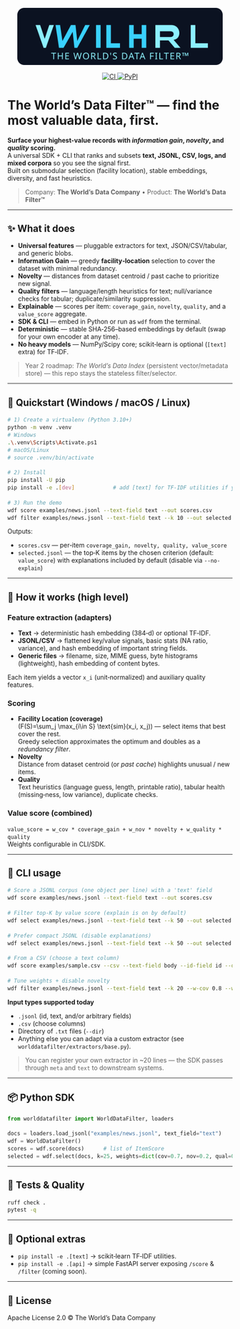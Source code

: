 <p align="center">
  <img src="docs/assets/logo.svg" alt="The World's Data Filter logo" width="460" />
</p>

<p align="center">
  <a href="https://github.com/Maverick0351a/worldsdatafilter/actions/workflows/ci.yml">
    <img src="https://github.com/Maverick0351a/worldsdatafilter/actions/workflows/ci.yml/badge.svg" alt="CI" />
  </a>
  <a href="https://pypi.org/project/worlds-data-filter/">
    <img src="https://img.shields.io/pypi/v/worlds-data-filter.svg?color=1DA1F2" alt="PyPI" />
  </a>
</p>

# The World’s Data Filter™ — find the most valuable data, first.

**Surface your highest-value records with *information gain*, *novelty*, and *quality* scoring.**  
A universal SDK + CLI that ranks and subsets **text, JSONL, CSV, logs, and mixed corpora** so you see the signal first.  
Built on submodular selection (facility location), stable embeddings, diversity, and fast heuristics.

> Company: **The World’s Data Company** • Product: **The World’s Data Filter™**

---

## ✨ What it does

- **Universal features** — pluggable extractors for text, JSON/CSV/tabular, and generic blobs.
- **Information Gain** — greedy **facility‑location** selection to cover the dataset with minimal redundancy.
- **Novelty** — distances from dataset centroid / past cache to prioritize new signal.
- **Quality filters** — language/length heuristics for text; null/variance checks for tabular; duplicate/similarity suppression.
- **Explainable** — scores per item: `coverage_gain`, `novelty`, `quality`, and a `value_score` aggregate.
- **SDK & CLI** — embed in Python or run as `wdf` from the terminal.
- **Deterministic** — stable SHA‑256–based embeddings by default (swap for your own encoder at any time).
- **No heavy models** — NumPy/Scipy core; scikit‑learn is optional (`[text]` extra) for TF‑IDF.

> Year 2 roadmap: *The World’s Data Index* (persistent vector/metadata store) — this repo stays the stateless filter/selector.

---

## 🚀 Quickstart (Windows / macOS / Linux)

```bash
# 1) Create a virtualenv (Python 3.10+)
python -m venv .venv
# Windows
.\.venv\Scripts\Activate.ps1
# macOS/Linux
# source .venv/bin/activate

# 2) Install
pip install -U pip
pip install -e .[dev]            # add [text] for TF-IDF utilities if you like

# 3) Run the demo
wdf score examples/news.jsonl --text-field text --out scores.csv
wdf filter examples/news.jsonl --text-field text --k 10 --out selected.jsonl --explain
```

Outputs:
- `scores.csv` — per‑item `coverage_gain, novelty, quality, value_score`
- `selected.jsonl` — the top‑K items by the chosen criterion (default: `value_score`) with explanations included by default (disable via `--no-explain`)

---

## 🧠 How it works (high level)

### Feature extraction (adapters)
- **Text** → deterministic hash embedding (384‑d) or optional TF‑IDF.
- **JSONL/CSV** → flattened key/value signals, basic stats (NA ratio, variance), and hash embedding of important string fields.
- **Generic files** → filename, size, MIME guess, byte histograms (lightweight), hash embedding of content bytes.

Each item yields a vector `x_i` (unit‑normalized) and auxiliary quality features.

### Scoring
- **Facility Location (coverage)**  
  \(F(S)=\sum_j \max_{i\in S} \text{sim}(x_i, x_j)\) — select items that best cover the rest.  
  Greedy selection approximates the optimum and doubles as a *redundancy filter*.
- **Novelty**  
  Distance from dataset centroid (or *past cache*) highlights unusual / new items.
- **Quality**  
  Text heuristics (language guess, length, printable ratio), tabular health (missing‑ness, low variance), duplicate checks.

### Value score (combined)
`value_score = w_cov * coverage_gain + w_nov * novelty + w_quality * quality`  
Weights configurable in CLI/SDK.

---

## 🧰 CLI usage

```bash
# Score a JSONL corpus (one object per line) with a 'text' field
wdf score examples/news.jsonl --text-field text --out scores.csv

# Filter top-K by value score (explain is on by default)
wdf select examples/news.jsonl --text-field text --k 50 --out selected.jsonl

# Prefer compact JSONL (disable explanations)
wdf select examples/news.jsonl --text-field text --k 50 --out selected.jsonl --no-explain

# From a CSV (choose a text column)
wdf score examples/sample.csv --csv --text-field body --id-field id --out scores.csv

# Tune weights + disable novelty
wdf filter examples/news.jsonl --text-field text --k 20 --w-cov 0.8 --w-nov 0.0 --w-qual 0.2 --out selected.jsonl
```

**Input types supported today**
- `.jsonl` (id, text, and/or arbitrary fields)  
- `.csv` (choose columns)  
- Directory of `.txt` files (`--dir`)  
- Anything else you can adapt via a custom extractor (see `worlddatafilter/extractors/base.py`).

> You can register your own extractor in ~20 lines — the SDK passes through `meta` and `text` to downstream systems.

---

## 📦 Python SDK

```python
from worlddatafilter import WorldDataFilter, loaders

docs = loaders.load_jsonl("examples/news.jsonl", text_field="text")
wdf = WorldDataFilter()
scores = wdf.score(docs)      # list of ItemScore
selected = wdf.select(docs, k=25, weights=dict(cov=0.7, nov=0.2, qual=0.1))
```

---

## 🧪 Tests & Quality

```bash
ruff check .
pytest -q
```

---

## 🔌 Optional extras

- `pip install -e .[text]` → scikit‑learn TF‑IDF utilities.
- `pip install -e .[api]`  → simple FastAPI server exposing `/score` & `/filter` (coming soon).

---

## 📄 License

Apache License 2.0 © The World’s Data Company
